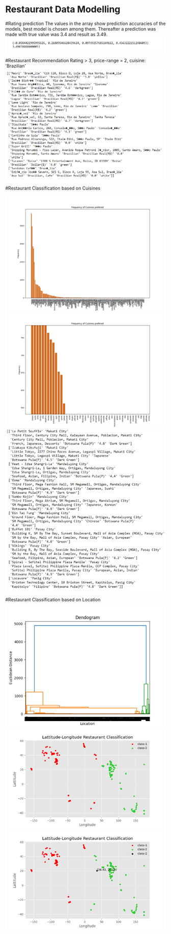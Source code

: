 # Restaurant Data Modelling

#Rating prediction
The values in the array show prediction accuracies of the models, best model is chosen among them. Thereafter a prediction was made with true value was 3.4 and result as 3.49.
![alt text](https://github.com/CyberGenius01/Restaurant-Data-Modelling/blob/master/regression/result.png)

#Restaurant Recommendation
Rating > 3, price-range = 2, cuisine: 'Brazilian'
![alt text](https://github.com/CyberGenius01/Restaurant-Data-Modelling/blob/master/recommendation/result.png)

#Restaurant Classification based on Cuisines

![alt text](https://github.com/CyberGenius01/Restaurant-Data-Modelling/blob/master/classification/cuisines/Figure_1.png)
![alt text](https://github.com/CyberGenius01/Restaurant-Data-Modelling/blob/master/classification/cuisines/Figure_2.png)
![alt text](https://github.com/CyberGenius01/Restaurant-Data-Modelling/blob/master/classification/cuisines/result.png)

#Restaurant Classification based on Location

![alt text](https://github.com/CyberGenius01/Restaurant-Data-Modelling/blob/master/classification/geolocation/Dendogram%20of%20loc.png)
![alt text](https://github.com/CyberGenius01/Restaurant-Data-Modelling/blob/master/classification/geolocation/Geoclass.png)
![alt text](https://github.com/CyberGenius01/Restaurant-Data-Modelling/blob/master/classification/geolocation/result-img.png)
